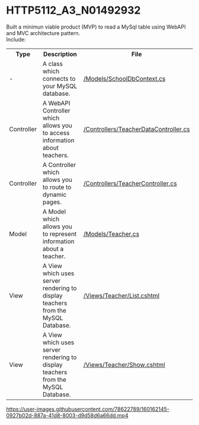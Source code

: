 # HTTP5112_A3_N01492932

Built a minimun viable product (MVP) to read a MySql table using WebAPI and MVC architecture pattern. 
<br>
Include:


<table>
      <tr>
            <th>Type</th>
            <th>Description</th>
             <th>File</th>
      </tr>
      <tr>
            <td>-</td>
            <td>A class which connects to your MySQL database.</td>
            <td><a href="https://github.com/yatyichung/HTTP5112_A3_N01492932/blob/master/HTTP5112_A3_YatYiChung/Models/SchoolDbContext.cs">/Models/SchoolDbContext.cs</a></td>
      </tr>
      <tr>
            <td>Controller</td>
            <td>A WebAPI Controller which allows you to access information about teachers.</td>
        <td><a href="https://github.com/yatyichung/HTTP5112_A3_N01492932/blob/master/HTTP5112_A3_YatYiChung/Controllers/TeacherDataController.cs">/Controllers/TeacherDataController.cs</a></td>
      </tr>
     <tr>
            <td>Controller</td>
            <td>A Controller which allows you to route to dynamic pages.</td>
           <td><a href="https://github.com/yatyichung/HTTP5112_A3_N01492932/blob/master/HTTP5112_A3_YatYiChung/Controllers/TeacherController.cs">/Controllers/TeacherController.cs</a></td>
      </tr>
   <tr>
            <td>Model</td>
            <td>A Model which allows you to represent information about a teacher.</td>
         <td><a href="https://github.com/yatyichung/HTTP5112_A3_N01492932/blob/master/HTTP5112_A3_YatYiChung/Models/Teacher.cs">/Models/Teacher.cs</a></td>
      </tr>
   <tr>
            <td>View</td>
            <td>A View which uses server rendering to display teachers from the MySQL Database.</td>
         <td><a href="https://github.com/yatyichung/HTTP5112_A3_N01492932/blob/master/HTTP5112_A3_YatYiChung/Views/Teacher/List.cshtml">/Views/Teacher/List.cshtml</a></td>
      </tr>
    <tr>
            <td>View</td>
            <td>A View which uses server rendering to display teachers from the MySQL Database.</td>
          <td><a href="https://github.com/yatyichung/HTTP5112_A3_N01492932/blob/master/HTTP5112_A3_YatYiChung/Views/Teacher/Show.cshtml">/Views/Teacher/Show.cshtml</a></td>
      </tr>
</table>


https://user-images.githubusercontent.com/78622789/160162145-0927b02d-887a-41d8-8003-d9d58d6a66dd.mp4
